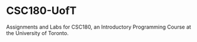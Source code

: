 # CSC180-UofT
Assignments and Labs for CSC180, an Introductory Programming Course at the University of Toronto.
